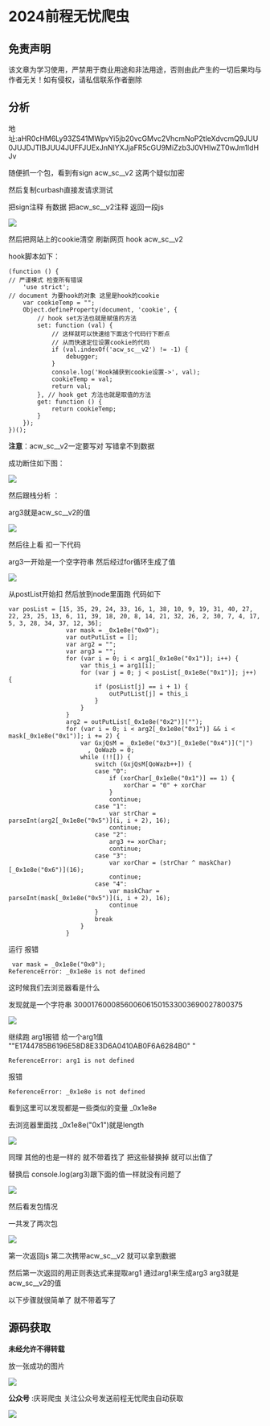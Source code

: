 # 2024前程无忧爬虫



## 免责声明

该文章为学习使用，严禁用于商业用途和非法用途，否则由此产生的一切后果均与作者无关！如有侵权，请私信联系作者删除



## 分析

地址:aHR0cHM6Ly93ZS41MWpvYi5jb20vcGMvc2VhcmNoP2tleXdvcmQ9JUU0JUJDJTlBJUU4JUFFJUExJnNlYXJjaFR5cGU9MiZzb3J0VHlwZT0wJm1ldHJv

随便抓一个包，看到有sign acw_sc__v2 这两个疑似加密

然后复制curbash直接发请求测试 

把sign注释 有数据  把acw_sc__v2注释  返回一段js

![](./images/2.png)

然后把网站上的cookie清空  刷新网页  hook acw_sc__v2 

hook脚本如下：

~~~
(function () {
// 严谨模式 检查所有错误
    'use strict';
// document 为要hook的对象 这里是hook的cookie
    var cookieTemp = "";
    Object.defineProperty(document, 'cookie', {
        // hook set方法也就是赋值的方法
        set: function (val) {
            // 这样就可以快速给下面这个代码行下断点
            // 从而快速定位设置cookie的代码
            if (val.indexOf('acw_sc__v2') != -1) {
                debugger;
            }
            console.log('Hook捕获到cookie设置->', val);
            cookieTemp = val;
            return val;
        }, // hook get 方法也就是取值的方法
        get: function () {
            return cookieTemp;
        }
    });
})();
~~~

**注意**：acw_sc__v2一定要写对   写错拿不到数据  

成功断住如下图：

![](./images/3.png)



然后跟栈分析 ：

arg3就是acw_sc__v2的值

![](./images/4.png)

然后往上看  扣一下代码  

arg3一开始是一个空字符串  然后经过for循环生成了值

![](./images/5.png)

从postList开始扣 然后放到node里面跑   代码如下

~~~
var posList = [15, 35, 29, 24, 33, 16, 1, 38, 10, 9, 19, 31, 40, 27, 22, 23, 25, 13, 6, 11, 39, 18, 20, 8, 14, 21, 32, 26, 2, 30, 7, 4, 17, 5, 3, 28, 34, 37, 12, 36];
                var mask = _0x1e8e("0x0");
                var outPutList = [];
                var arg2 = "";
                var arg3 = "";
                for (var i = 0; i < arg1[_0x1e8e("0x1")]; i++) {
                    var this_i = arg1[i];
                    for (var j = 0; j < posList[_0x1e8e("0x1")]; j++) {
                        if (posList[j] == i + 1) {
                            outPutList[j] = this_i
                        }
                    }
                }
                arg2 = outPutList[_0x1e8e("0x2")]("");
                for (var i = 0; i < arg2[_0x1e8e("0x1")] && i < mask[_0x1e8e("0x1")]; i += 2) {
                    var GxjQsM = _0x1e8e("0x3")[_0x1e8e("0x4")]("|")
                      , QoWazb = 0;
                    while (!![]) {
                        switch (GxjQsM[QoWazb++]) {
                        case "0":
                            if (xorChar[_0x1e8e("0x1")] == 1) {
                                xorChar = "0" + xorChar
                            }
                            continue;
                        case "1":
                            var strChar = parseInt(arg2[_0x1e8e("0x5")](i, i + 2), 16);
                            continue;
                        case "2":
                            arg3 += xorChar;
                            continue;
                        case "3":
                            var xorChar = (strChar ^ maskChar)[_0x1e8e("0x6")](16);
                            continue;
                        case "4":
                            var maskChar = parseInt(mask[_0x1e8e("0x5")](i, i + 2), 16);
                            continue
                        }
                        break
                    }
                }
~~~

运行 报错

~~~
 var mask = _0x1e8e("0x0");
ReferenceError: _0x1e8e is not defined
~~~

这时候我们去浏览器看是什么 

发现就是一个字符串  3000176000856006061501533003690027800375 

![](./images/6.png)

继续跑 arg1报错  给一个arg1值  ""E1744785B6196E58D8E33D6A0410AB0F6A6284B0" "

~~~
ReferenceError: arg1 is not defined
~~~

报错

~~~
ReferenceError: _0x1e8e is not defined
~~~

看到这里可以发现都是一些类似的变量  _0x1e8e

去浏览器里面找 _0x1e8e("0x1")就是length

![](./images/7.png)

同理  其他的也是一样的  就不带着找了    把这些替换掉 就可以出值了

替换后 console.log(arg3)跟下面的值一样就没有问题了

![](./images/8.png)

然后看发包情况

一共发了两次包

![](./images/9.png)

第一次返回js 第二次携带acw_sc__v2 就可以拿到数据

然后第一次返回的用正则表达式来提取arg1  通过arg1来生成arg3  arg3就是acw_sc__v2的值

以下步骤就很简单了 就不带着写了

## 源码获取

**未经允许不得转载**

放一张成功的图片

![](./images/10.png)

**公众号** :庆哥爬虫  关注公众号发送前程无忧爬虫自动获取

![](./images/gzh.jpg)

